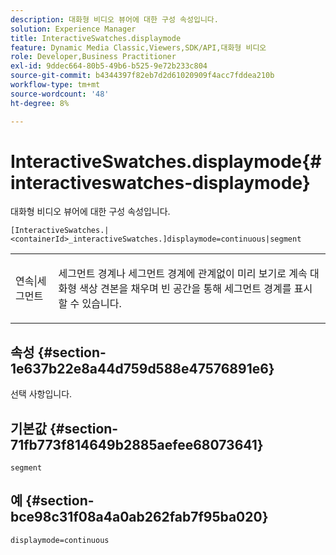 ```yaml
---
description: 대화형 비디오 뷰어에 대한 구성 속성입니다.
solution: Experience Manager
title: InteractiveSwatches.displaymode
feature: Dynamic Media Classic,Viewers,SDK/API,대화형 비디오
role: Developer,Business Practitioner
exl-id: 9ddec664-80b5-49b6-b525-9e72b233c804
source-git-commit: b4344397f82eb7d2d61020909f4acc7fddea210b
workflow-type: tm+mt
source-wordcount: '48'
ht-degree: 8%

---
```


# InteractiveSwatches.displaymode{#interactiveswatches-displaymode}

대화형 비디오 뷰어에 대한 구성 속성입니다.

`[InteractiveSwatches.|<containerId>_interactiveSwatches.]displaymode=continuous|segment`

<table id="table_441553CD34C94A58A9D7CBF772DEDDB6"> 
 <tbody> 
  <tr> 
   <td colname="col1"> <p> <span class="codeph"> 연속|세그먼트</span> </p> </td> 
   <td colname="col2"> <p> 세그먼트 경계나 세그먼트 경계에 관계없이 미리 보기로 계속 대화형 색상 견본을 채우며 빈 공간을 통해 세그먼트 경계를 표시할 수 있습니다. </p> </td> 
  </tr> 
 </tbody> 
</table>

## 속성 {#section-1e637b22e8a44d759d588e47576891e6}

선택 사항입니다.

## 기본값 {#section-71fb773f814649b2885aefee68073641}

`segment`

## 예 {#section-bce98c31f08a4a0ab262fab7f95ba020}

```
displaymode=continuous
```
